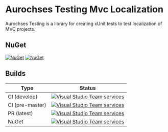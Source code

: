 # Aurochses Testing Mvc Localization

Aurochses Testing is a library for creating xUnit tests to test localization of MVC projects.

## NuGet

[![NuGet](https://img.shields.io/nuget/v/Aurochses.Testing.Mvc.Localization.svg?style=flat-square)](https://www.nuget.org/packages/Aurochses.Testing.Mvc.Localization)
[![NuGet](https://img.shields.io/nuget/dt/Aurochses.Testing.Mvc.Localization.svg?style=flat-square)](https://www.nuget.org/packages/Aurochses.Testing.Mvc.Localization)

## Builds

Type            | Status 
----------------|--------
CI (develop)    | [![Visual Studio Team services](https://img.shields.io/vso/build/aurochses/784be346-9d3f-458f-95d8-5f1a8b5e1227/260.svg?style=flat-square)](https://aurochses.visualstudio.com/Aurochses.CSharp/_build/index?definitionId=260)
CI (pre-master) | [![Visual Studio Team services](https://img.shields.io/vso/build/aurochses/784be346-9d3f-458f-95d8-5f1a8b5e1227/261.svg?style=flat-square)](https://aurochses.visualstudio.com/Aurochses.CSharp/_build/index?definitionId=261)
PR (latest)     | [![Visual Studio Team services](https://img.shields.io/vso/build/aurochses/784be346-9d3f-458f-95d8-5f1a8b5e1227/262.svg?style=flat-square)](https://aurochses.visualstudio.com/Aurochses.CSharp/_build/index?definitionId=262)
NuGet           | [![Visual Studio Team services](https://img.shields.io/vso/build/aurochses/784be346-9d3f-458f-95d8-5f1a8b5e1227/263.svg?style=flat-square)](https://aurochses.visualstudio.com/Aurochses.CSharp/_build/index?definitionId=263)